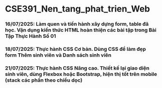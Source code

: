 # CSE391_Nen_tang_phat_trien_Web
### 16/07/2025: Làm quen và tiến hành xây dựng form, table đã học. Vận dụng kiến thức HTML hoàn thiện các bài tập trong Bài Tập Thực Hành Số 01
### 18/07/2025: Thực hành CSS Cơ bản. Dùng CSS để làm đẹp form Thêm sinh viên và Danh sách sinh viên
### 21/07/2025: Thực hành CSS Nâng cao. Thiết kế lại giao diện sinh viên, dùng Flexbox hoặc Bootstrap, hiện thị tốt trên mobile (stack các phần theo chiều dọc)
